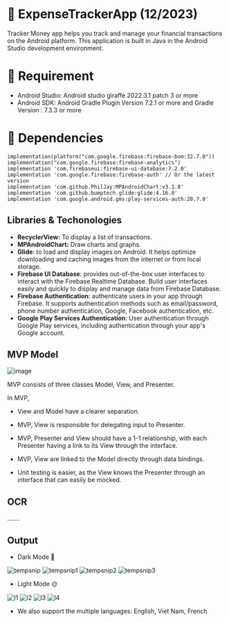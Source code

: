 # 🚀 ExpenseTrackerApp (12/2023)
Tracker Money app helps you track and manage your financial transactions on the Android platform. 
This application is built in Java in the Android Studio development environment.

# 🚀 Requirement
- Android Studio: Android studio giraffe 2022.3.1 patch 3 or more
- Android SDK:  Android Gradle Plugin Version 7.2.1 or more and 
                Gradle Version : 7.3.3 or more

# 🚀 Dependencies
```
implementation(platform("com.google.firebase:firebase-bom:32.7.0"))
implementation("com.google.firebase:firebase-analytics")
implementation 'com.firebaseui:firebase-ui-database:7.2.0'
implementation 'com.google.firebase:firebase-auth' // Or the latest version
implementation 'com.github.PhilJay:MPAndroidChart:v3.1.0'
implementation 'com.github.bumptech.glide:glide:4.16.0'
implementation 'com.google.android.gms:play-services-auth:20.7.0'
```
## Libraries & Techonologies
- **RecyclerView:** To display a list of transactions.
- **MPAndroidChart:**  Draw charts and graphs.
- **Glide**: to load and display images on Android. It helps optimize downloading and caching images from the internet or from local storage.
- **Firebase UI Database**: provides out-of-the-box user interfaces to interact with the Firebase Realtime Database. Build user interfaces easily and quickly to display and manage data from Firebase Database.
- **Firebase Authentication**: authenticate users in your app through Firebase. It supports authentication methods such as email/password, phone number authentication, Google, Facebook authentication, etc.
- **Google Play Services Authentication**: User authentication through Google Play services, including authentication through your app's Google account.

## MVP Model
![image](https://github.com/KaiKenju/GithubBrowser/assets/94727276/0e03853e-e3ac-4c2d-96d3-4562630e347f)

MVP consists of three classes Model, View, and Presenter.

In MVP, 
- View and Model have a clearer separation.

- MVP, View is responsible for delegating input to Presenter.

- MVP, Presenter and View should have a 1-1 relationship, with each Presenter having a link to its View through the interface.

- MVP, View are linked to the Model directly through data bindings.

- Unit testing is easier, as the View knows the Presenter through an interface that can easily be mocked.
## OCR
.......
## Output
- Dark Mode 🌚

![tempsnip](https://github.com/KaiKenju/ExpenseTrackerApp/assets/94727276/4b287d36-caa5-4dd4-bd89-fec16f00dec3)
![tempsnip1](https://github.com/KaiKenju/ExpenseTrackerApp/assets/94727276/3c374101-718d-4a8d-9178-0c271e687d2c)
![tempsnip2](https://github.com/KaiKenju/ExpenseTrackerApp/assets/94727276/872b12e3-f7d4-433c-a2b4-e933f11f34b5)
![tempsnip3](https://github.com/KaiKenju/ExpenseTrackerApp/assets/94727276/ebe3fe18-d871-4fa5-91a6-2a870201e7eb)
- Light Mode 🌞

![l1](https://github.com/KaiKenju/ExpenseTrackerApp/assets/94727276/ddae8adc-79d6-4c15-93b0-5cb774116fcf)
![l2](https://github.com/KaiKenju/ExpenseTrackerApp/assets/94727276/5db618d9-8d41-44ed-a920-1030f4a5ba43)
![l3](https://github.com/KaiKenju/ExpenseTrackerApp/assets/94727276/53b5fefa-0569-4317-a4c1-efcbe3319dd3)
![l4](https://github.com/KaiKenju/ExpenseTrackerApp/assets/94727276/0fdbd074-c60c-464a-8d5b-d566dd756b55)
- We also support the multiple languages: English, Viet Nam, French